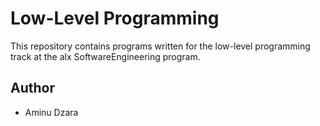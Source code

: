 # Low-Level Programming

This repository contains programs written for the low-level programming track at the alx SoftwareEngineering program.

## Author

- Aminu Dzara
